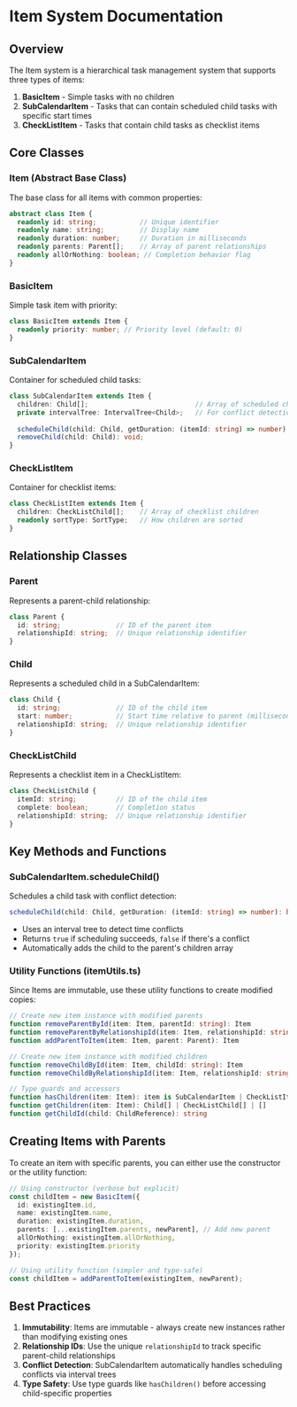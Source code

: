# Item System Documentation

## Overview

The Item system is a hierarchical task management system that supports three types of items:

1. **BasicItem** - Simple tasks with no children
2. **SubCalendarItem** - Tasks that can contain scheduled child tasks with specific start times
3. **CheckListItem** - Tasks that contain child tasks as checklist items

## Core Classes

### Item (Abstract Base Class)

The base class for all items with common properties:

```typescript
abstract class Item {
  readonly id: string;           // Unique identifier
  readonly name: string;         // Display name
  readonly duration: number;     // Duration in milliseconds
  readonly parents: Parent[];    // Array of parent relationships
  readonly allOrNothing: boolean; // Completion behavior flag
}
```

### BasicItem

Simple task item with priority:

```typescript
class BasicItem extends Item {
  readonly priority: number; // Priority level (default: 0)
}
```

### SubCalendarItem

Container for scheduled child tasks:

```typescript
class SubCalendarItem extends Item {
  children: Child[];                           // Array of scheduled children
  private intervalTree: IntervalTree<Child>;   // For conflict detection
  
  scheduleChild(child: Child, getDuration: (itemId: string) => number): boolean;
  removeChild(child: Child): void;
}
```

### CheckListItem

Container for checklist items:

```typescript
class CheckListItem extends Item {
  children: CheckListChild[];    // Array of checklist children
  readonly sortType: SortType;   // How children are sorted
}
```

## Relationship Classes

### Parent

Represents a parent-child relationship:

```typescript
class Parent {
  id: string;              // ID of the parent item
  relationshipId: string;  // Unique relationship identifier
}
```

### Child

Represents a scheduled child in a SubCalendarItem:

```typescript
class Child {
  id: string;              // ID of the child item
  start: number;           // Start time relative to parent (milliseconds)
  relationshipId: string;  // Unique relationship identifier
}
```

### CheckListChild

Represents a checklist item in a CheckListItem:

```typescript
class CheckListChild {
  itemId: string;          // ID of the child item
  complete: boolean;       // Completion status
  relationshipId: string;  // Unique relationship identifier
}
```

## Key Methods and Functions

### SubCalendarItem.scheduleChild()

Schedules a child task with conflict detection:

```typescript
scheduleChild(child: Child, getDuration: (itemId: string) => number): boolean
```

- Uses an interval tree to detect time conflicts
- Returns `true` if scheduling succeeds, `false` if there's a conflict
- Automatically adds the child to the parent's children array

### Utility Functions (itemUtils.ts)

Since Items are immutable, use these utility functions to create modified copies:

```typescript
// Create new item instance with modified parents
function removeParentById(item: Item, parentId: string): Item
function removeParentByRelationshipId(item: Item, relationshipId: string): Item
function addParentToItem(item: Item, parent: Parent): Item

// Create new item instance with modified children  
function removeChildById(item: Item, childId: string): Item
function removeChildByRelationshipId(item: Item, relationshipId: string): Item

// Type guards and accessors
function hasChildren(item: Item): item is SubCalendarItem | CheckListItem
function getChildren(item: Item): Child[] | CheckListChild[] | []
function getChildId(child: ChildReference): string
```

## Creating Items with Parents

To create an item with specific parents, you can either use the constructor or the utility function:

```typescript
// Using constructor (verbose but explicit)
const childItem = new BasicItem({
  id: existingItem.id,
  name: existingItem.name, 
  duration: existingItem.duration,
  parents: [...existingItem.parents, newParent], // Add new parent
  allOrNothing: existingItem.allOrNothing,
  priority: existingItem.priority
});

// Using utility function (simpler and type-safe)
const childItem = addParentToItem(existingItem, newParent);
```

## Best Practices

1. **Immutability**: Items are immutable - always create new instances rather than modifying existing ones
2. **Relationship IDs**: Use the unique `relationshipId` to track specific parent-child relationships
3. **Conflict Detection**: SubCalendarItem automatically handles scheduling conflicts via interval trees
4. **Type Safety**: Use type guards like `hasChildren()` before accessing child-specific properties
